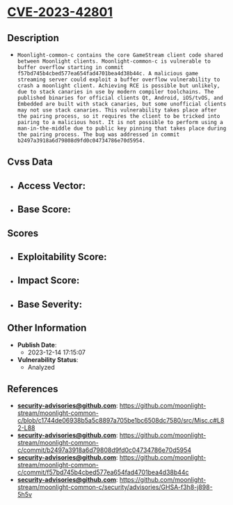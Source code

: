 
# [CVE-2023-42801](https://cve.mitre.org/cgi-bin/cvename.cgi?name=CVE-2023-42801)

## Description

- `Moonlight-common-c contains the core GameStream client code shared between Moonlight clients. Moonlight-common-c is vulnerable to buffer overflow starting in commit f57bd745b4cbed577ea654fad4701bea4d38b44c. A malicious game streaming server could exploit a buffer overflow vulnerability to crash a moonlight client. Achieving RCE is possible but unlikely, due to stack canaries in use by modern compiler toolchains. The published binaries for official clients Qt, Android, iOS/tvOS, and Embedded are built with stack canaries, but some unofficial clients may not use stack canaries. This vulnerability takes place after the pairing process, so it requires the client to be tricked into pairing to a malicious host. It is not possible to perform using a man-in-the-middle due to public key pinning that takes place during the pairing process. The bug was addressed in commit b2497a3918a6d79808d9fd0c04734786e70d5954.`

## Cvss Data

- **Access Vector**:
  - 
- **Base Score**:
  - 

## Scores

- **Exploitability Score**:
  - 
- **Impact Score**:
  - 
- **Base Severity**:
  - 

## Other Information

- **Publish Date**:
  - 2023-12-14 17:15:07
- **Vulnerability Status**:
  - Analyzed

## References

- **security-advisories@github.com**: https://github.com/moonlight-stream/moonlight-common-c/blob/c1744de06938b5a5c8897a705be1bc6508dc7580/src/Misc.c#L82-L88
- **security-advisories@github.com**: https://github.com/moonlight-stream/moonlight-common-c/commit/b2497a3918a6d79808d9fd0c04734786e70d5954
- **security-advisories@github.com**: https://github.com/moonlight-stream/moonlight-common-c/commit/f57bd745b4cbed577ea654fad4701bea4d38b44c
- **security-advisories@github.com**: https://github.com/moonlight-stream/moonlight-common-c/security/advisories/GHSA-f3h8-j898-5h5v
